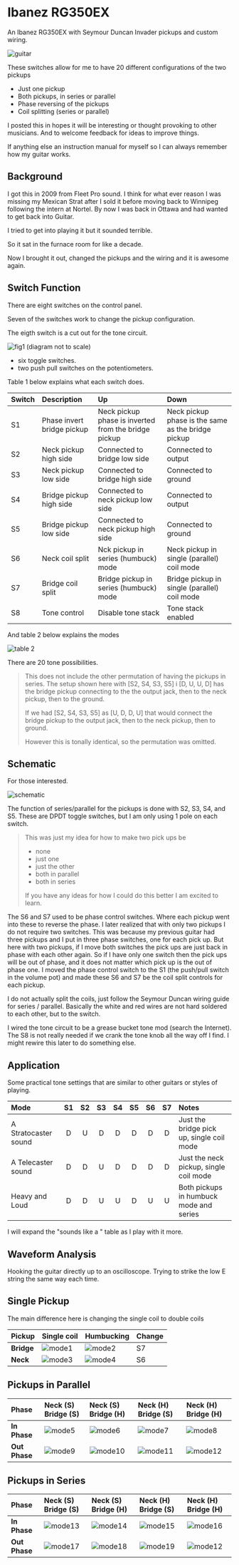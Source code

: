 # Ibanez RG350EX

An Ibanez RG350EX with Seymour Duncan Invader pickups and custom wiring.

![guitar](doc/v2_configuration.jpg)

These switches allow for me to have 20 different configurations of the two pickups

* Just one pickup
* Both pickups, in series or parallel
* Phase reversing of the pickups
* Coil splitting (series or parallel)

I posted this in hopes it will be interesting or thought provoking to other musicians. And to welcome feedback for ideas to improve things.

If anything else an instruction manual for myself so I can always remember how my guitar works.

## Background

I got this in 2009 from Fleet Pro sound. I think for what ever reason I was missing my Mexican Strat after I sold it before moving back to Winnipeg following the intern at Nortel. By now I was back in Ottawa and had wanted to get back into Guitar.

I tried to get into playing it but it sounded terrible.

So it sat in the furnace room for like a decade.

Now I brought it out, changed the pickups and the wiring and it is awesome again.

## Switch Function

There are eight switches on the control panel.

Seven of the switches work to change the pickup configuration.

The eigth switch is a cut out for the tone circuit.

![fig1](doc/switch_configuration.png)
(diagram not to scale)

* six toggle switches.
* two push pull switches on the potentiometers.

Table 1 below explains what each switch does.


| Switch | Description                | Up | Down |
|:-------|:---------------------------|:---|:-----|
| S1     | Phase invert bridge pickup | Neck pickup phase is inverted from the bridge pickup | Neck pickup phase is the same as the bridge pickup |
| S2     | Neck pickup high side      | Connected to bridge low side | Connected to output
| S3     | Neck pickup low side       | Connected to bridge high side | Connected to ground
| S4     | Bridge pickup high side    | Connected to neck pickup low side | Connected to output |
| S5     | Bridge pickup low side     | Connected to neck pickup high side | Connected to ground |
| S6     | Neck coil split            | Nck pickup in series (humbuck) mode | Neck pickup in single (parallel) coil mode |
| S7     | Bridge coil split          | Bridge pickup in series (humbuck) mode | Bridge pickup in single (parallel) coil mode |
| S8     | Tone control               | Disable tone stack | Tone stack enabled |

And table 2 below explains the modes

![table 2](doc/switch_modes.png)

There are 20 tone possibilities.

> This does not include the other permutation of having the pickups in series. The setup shown here with [S2, S4, S3, S5] i [D, U, U, D] has the bridge pickup connecting to the the output jack, then to the neck pickup, then to the ground.
>
> If we had [S2, S4, S3, S5] as [U, D, D, U] that would connect the bridge pickup to the output jack, then to the neck pickup, then to ground.
>
> However this is tonally identical, so the permutation was omitted.

## Schematic

For those interested.

![schematic](doc/schematic_v2.png)

The function of series/parallel for the pickups is done with S2, S3, S4, and S5. These are DPDT toggle switches, but I am only using 1 pole on each switch.

> This was just my idea for how to make two pick ups be
> * none
> * just one
> * just the other
> * both in parallel
> * both in series
>
> If you have any ideas for how I could do this better I am excited to learn.

The S6 and S7 used to be phase control switches. Where each pickup went into these to reverse the phase. I later realized that with only two pickups I do not require two switches. This was because my previous guitar had three pickups and I put in three phase switches, one for each pick up. But here with two pickups, if I move both switches the pick ups are just back in phase with each other again. So if I have only one switch then the pick ups will be out of phase, and it does not matter which pick up is the out of phase one. I moved the phase control switch to the S1 (the push/pull switch in the volume pot) and made these S6 and S7 be the coil split controls for each pickup.

I do not actually split the coils, just follow the Seymour Duncan wiring guide for series / parallel. Basically the white and red wires are not hard soldered to each other, but to the switch.

I wired the tone circuit to be a grease bucket tone mod (search the Internet). The S8 is not really needed if we crank the tone knob all the way off I find. I might rewire this later to do something else.

## Application

Some practical tone settings that are similar to other guitars or styles of playing.

| Mode                 | S1 | S2 | S3 | S4 | S5 | S6 | S7 | Notes |
|:---------------------|:--:|:--:|:--:|:--:|:--:|:--:|:--:|:------|
| A Stratocaster sound | D  | U  | D  | D  | D  | D  | D  | Just the bridge pick up, single coil mode |
| A Telecaster sound   | D  | D  | U  | D  | D  | D  | D  | Just the neck pickup, single coil mode |
| Heavy and Loud       | D  | D  | U  | U  | D  | U  | U  | Both pickups in humbuck mode and series |

I will expand the "sounds like a " table as I play with it more.

## Waveform Analysis

Hooking the guitar directly up to an oscilloscope.
Trying to strike the low E string the same way each time.

## Single Pickup

The main difference here is changing the single coil to double coils

| Pickup | Single coil | Humbucking | Change |
|:-----|:---------|:------|:--|
| **Bridge** | ![mode1](doc/mode1.png) | ![mode2](doc/mode2.png) | S7 |
| **Neck**   | ![mode3](doc/mode3.png) | ![mode4](doc/mode4.png) | S6 |

## Pickups in Parallel

| Phase | Neck (S) Bridge (S) | Neck (S) Bridge (H) | Neck (H) Bridge (S) | Neck (H) Bridge (H) |
|:-|:-|:-|:-|:-|
| **In Phase** | ![mode5](doc/mode5.png) | ![mode6](doc/mode6.png) | ![mode7](doc/mode7.png) | ![mode8](doc/mode8.png) |
| **Out Phase** | ![mode9](doc/mode9.png) | ![mode10](doc/mode10.png) | ![mode11](doc/mode11.png) | ![mode12](doc/mode12.png) |

## Pickups in Series

| Phase | Neck (S) Bridge (S) | Neck (S) Bridge (H) | Neck (H) Bridge (S) | Neck (H) Bridge (H) |
|:-|:-|:-|:-|:-|
| **In Phase** | ![mode13](doc/mode13.png) | ![mode14](doc/mode14.png) | ![mode15](doc/mode15.png) | ![mode16](doc/mode16.png) |
| **Out Phase** | ![mode17](doc/mode17.png) | ![mode18](doc/mode18.png) | ![mode19](doc/mode19.png) | ![mode12](doc/mode20.png) |
